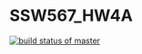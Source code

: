 # SSW567_HW4A
[![build status of master](https://app.travis-ci.com/Hennessy45/SSW567_HW4.svg?branch=master)](https://app.travis-ci.com/github/SSW567_HW4)
